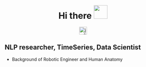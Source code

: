 <h1 align="center">Hi there <a href="https://github.com/chloecmin"><img src="https://media.giphy.com/media/hvRJCLFzcasrR4ia7z/giphy.gif" width="44px"></a></h1>

<p align="center">
<a href=https://www.linkedin.com/in/jinwon0831kim/ target="blank"><img align="center" src=https://cdn.jsdelivr.net/npm/simple-icons@3.0.1/icons/linkedin.svg alt="jw0831" height="25" width="25" /></a>
</p>

## NLP researcher, TimeSeries, Data Scientist
- Background of Robotic Engineer and Human Anatomy

<!--
**jw0831/jw0831** is a ✨ _special_ ✨ repository because its `README.md` (this file) appears on your GitHub profile.



Here are some ideas to get you started:

- 🔭 I’m currently working on ...
- 🌱 I’m currently learning ...
- 👯 I’m looking to collaborate on ...
- 🤔 I’m looking for help with ...
- 💬 Ask me about ...
- 📫 How to reach me: ...
- 😄 Pronouns: ...
- ⚡ Fun fact: ...
-->
